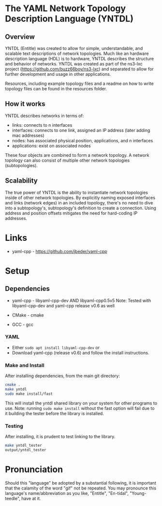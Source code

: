 # The YAML Network Topology Description Language (YNTDL)
## Overview
YNTDL (Entitle) was created to allow for simple, understandable, and scalable text descriptions of network topologies. Much like an hardware description language (HDL) is to hardware, YNTDL describes the structure and behavior of networks. YNTDL was created as part of the ns3-lxc project (https://github.com/buzz66boy/ns3-lxc) and separated to allow for further development and usage in other applications.

Resources, including example topology files and a readme on how to write topology files can be found in the resources folder.

## How it works
YNTDL describes networks in terms of:
- links: connects to n interfaces
- interfaces: connects to one link, assigned an IP address (later adding mac addresses)
- nodes: has associated physical position, applications, and n interfaces
- applications: exist on associated nodes

These four objects are combined to form a network topology. A network topology can also consist of multiple other network topologies (subtopologies).

## Scalability
The true power of YNTDL is the ability to instantiate network topologies inside of other network topologies. By explicitly naming exposed interfaces and links (network edges) in an included topology, there's no need to dive into a subtopology's, subtopology's definition to create a connection. Using address and position offsets mitigates the need for hard-coding IP addresses.

# Links
- yaml-cpp - https://github.com/jbeder/yaml-cpp

# Setup
## Dependencies
- yaml-cpp - libyaml-cpp-dev AND libyaml-cpp0.5v5
Note: Tested with libyaml-cpp-dev and yaml-cpp release v0.6 as well
- CMake - cmake

- GCC - gcc

### YAML
- Either `sudo apt install libyaml-cpp-dev` or
- Download yaml-cpp (release v0.6) and follow the install instructions.

### Make and Install
After installing dependencies, from the main git directory:
```bash
cmake .
make yntdl
sudo make install/fast
```
This will install the yntdl shared library on your system for other programs to use. Note: running `sudo make install` without the fast option will fail due to it building the tester before the library is installed.

### Testing
After installing, it is prudent to test linking to the library.
```bash
make yntdl_tester
output/yntdl_tester
```

# Pronunciation
Should this "language" be adopted by a substantial following, it is important that the calamity of the word "gif" not be repeated. You may pronounce this language's name/abbreviation as you like, "Entitle", "En-tidal", "Young-teedle", have at it.
